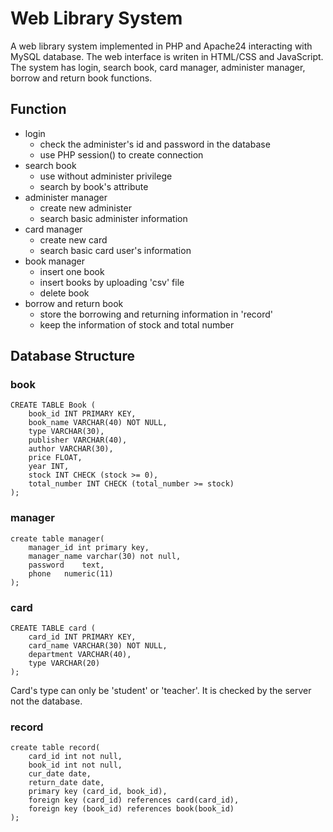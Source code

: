 # Web Library System

A web library system implemented in PHP and Apache24 interacting with MySQL database. The web interface is writen in HTML/CSS and JavaScript. The system has login, search book, card manager, administer manager, borrow and return book functions.


## Function

* login
    * check the administer's id and password in the database
    * use PHP session() to create connection
* search book
    * use without administer privilege
    * search by book's attribute
* administer manager
    * create new administer
    * search basic administer information
* card manager
    * create new card
    * search basic card user's information
* book manager
    * insert one book
    * insert books by uploading 'csv' file
    * delete book
* borrow and return book
    * store the borrowing and returning information in 'record'
    * keep the information of stock and total number

## Database Structure

### book
```
CREATE TABLE Book (    
    book_id INT PRIMARY KEY,
    book_name VARCHAR(40) NOT NULL,
    type VARCHAR(30),
    publisher VARCHAR(40),
    author VARCHAR(30),
    price FLOAT,
    year INT,
    stock INT CHECK (stock >= 0),
    total_number INT CHECK (total_number >= stock)
);
```

### manager
```
create table manager(
    manager_id int primary key,
    manager_name varchar(30) not null,
    password 	text,
    phone 	numeric(11)
);
```

### card
```
CREATE TABLE card (
    card_id INT PRIMARY KEY,
    card_name VARCHAR(30) NOT NULL,
    department VARCHAR(40),
    type VARCHAR(20)
);
```
Card's type can only be 'student' or 'teacher'. It is checked by the server not the database.

### record
```
create table record(
	card_id int not null,
    book_id int not null,
	cur_date date,
    return_date date,
	primary key (card_id, book_id),
    foreign key (card_id) references card(card_id),
    foreign key (book_id) references book(book_id)
);
```
